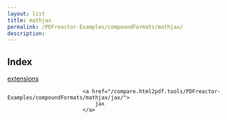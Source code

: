 ```yaml
---
layout: list
title: mathjax
permalink: /PDFreactor-Examples/compoundFormats/mathjax/
description: 
---
```


## Index
<div class="boxes">
                            <a href="/compare.html2pdf.tools/PDFreactor-Examples/compoundFormats/mathjax/extensions/">
                                extensions
                            </a>

                            <a href="/compare.html2pdf.tools/PDFreactor-Examples/compoundFormats/mathjax/jax/">
                                jax
                            </a>
</div>


